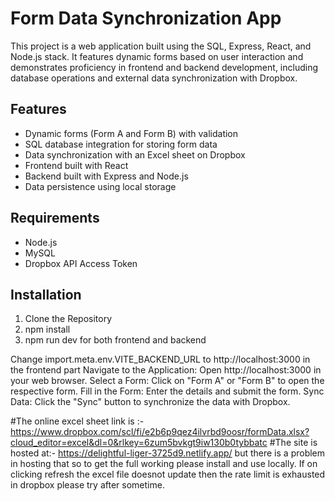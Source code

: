 # Form Data Synchronization App

This project is a web application built using the SQL, Express, React, and Node.js stack. 
It features dynamic forms based on user interaction and demonstrates proficiency in frontend and backend development, including database operations and external data synchronization with Dropbox.

## Features

- Dynamic forms (Form A and Form B) with validation
- SQL database integration for storing form data
- Data synchronization with an Excel sheet on Dropbox
- Frontend built with React
- Backend built with Express and Node.js
- Data persistence using local storage


## Requirements

- Node.js
- MySQL
- Dropbox API Access Token

## Installation

1. Clone the Repository
2. npm install
3. npm run dev for both frontend and backend

Change import.meta.env.VITE_BACKEND_URL to http://localhost:3000 in the frontend part
Navigate to the Application: Open http://localhost:3000 in your web browser.
Select a Form: Click on "Form A" or "Form B" to open the respective form.
Fill in the Form: Enter the details and submit the form.
Sync Data: Click the "Sync" button to synchronize the data with Dropbox.

#The online excel sheet link is :- https://www.dropbox.com/scl/fi/e2b6p9qez4ilvrbd9oosr/formData.xlsx?cloud_editor=excel&dl=0&rlkey=6zum5bvkgt9iw130b0tybbatc
#The site is hosted at:- https://delightful-liger-3725d9.netlify.app/ but there is a problem in hosting that so to get the full working please install and use locally.
If on clicking refresh the excel file doesnot update then the rate limit is exhausted in dropbox please try after sometime.
